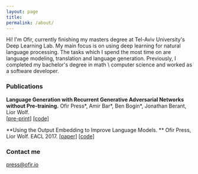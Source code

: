 ```yaml
---
layout: page
title: 
permalink: /about/
---
```


Hi! I'm Ofir, currently finishing my masters degree at Tel-Aviv University's Deep Learning Lab. My main focus is on using deep learning for natural language processing. The tasks which I spend the most time on are language modeling, translation and language generation. Previously, I completed my bachelor's degree in math \ computer science and worked as a software developer. 

### Publications

**Language Generation with Recurrent Generative Adversarial Networks without Pre-training.**
Ofir Press\*, Amir Bar\*, Ben Bogin\*, Jonathan Berant, Lior Wolf.  
[[pre-print]](https://arxiv.org/abs/1706.01399) [[code]](https://github.com/amirbar/rnn.wgan)

**Using the Output Embedding to Improve Language Models. **
Ofir Press, Lior Wolf.
EACL 2017. 
[[paper]](http://aclweb.org/anthology/E/E17/E17-2025.pdf) [[code]](https://github.com/ofirpress/UsingTheOutputEmbedding)

### Contact me

[press@ofir.io](mailto:press@ofir.io)
